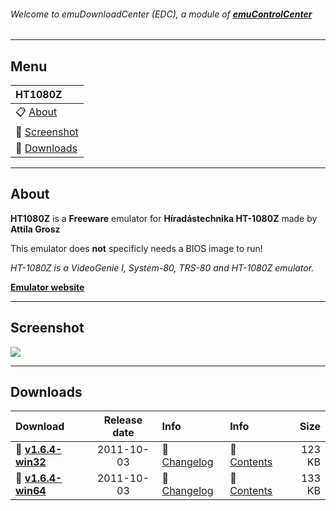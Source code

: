 ###### Welcome to emuDownloadCenter (EDC), a module of [**emuControlCenter**](https://github.com/PhoenixInteractiveNL/emuControlCenter/wiki/)
***
## Menu
| **HT1080Z** |
|:---------|
| :clipboard: [About](#about) |
| :sunrise: [Screenshot](#screenshot) |
| :floppy_disk: [Downloads](#downloads) |
***
## About
**HT1080Z** is a **Freeware** emulator for **Híradástechnika HT-1080Z** made by **Attila Grosz**

This emulator does **not** specificly needs a BIOS image to run!

_HT-1080Z is a VideoGenie I, System-80, TRS-80 and HT-1080Z emulator._

[**Emulator website**](http://gaia.atilia.eu/)
***
## Screenshot
![](https://raw.githubusercontent.com/PhoenixInteractiveNL/emuDownloadCenter/master/hooks/ht1080z/ht1080z_screen.jpg)
***
## Downloads
| Download | Release date  | Info       | Info       | Size       |
|:---------|:-------------:|:-----------|:-----------|-----------:|
| :floppy_disk: [**v1.6.4-win32**](https://github.com/PhoenixInteractiveNL/edc-repo0002/raw/master/ht1080z/1.6.4-win32.7z) | 2011-10-03 | :page_facing_up: [Changelog](https://github.com/PhoenixInteractiveNL/edc-repo0002/blob/master/ht1080z/1.6.4-win32_changelog.txt) | :mag_right: [Contents](https://github.com/PhoenixInteractiveNL/edc-repo0002/blob/master/ht1080z/1.6.4-win32_contents.txt) | 123 KB |
| :floppy_disk: [**v1.6.4-win64**](https://github.com/PhoenixInteractiveNL/edc-repo0002/raw/master/ht1080z/1.6.4-win64.7z) | 2011-10-03 | :page_facing_up: [Changelog](https://github.com/PhoenixInteractiveNL/edc-repo0002/blob/master/ht1080z/1.6.4-win64_changelog.txt) | :mag_right: [Contents](https://github.com/PhoenixInteractiveNL/edc-repo0002/blob/master/ht1080z/1.6.4-win64_contents.txt) | 133 KB |
